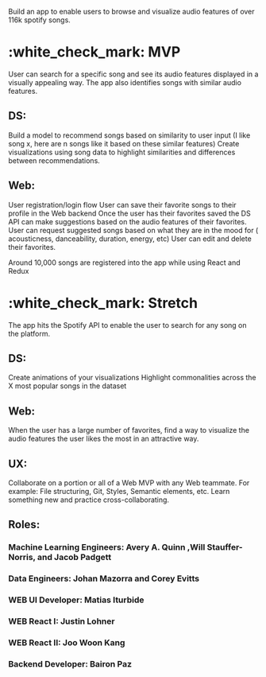 Build an app to enable users to browse and visualize audio features of over 116k spotify songs.

<h1>:white_check_mark: MVP</h1>
<p>User can search for a specific song and see its audio features displayed in a visually appealing way. The app also identifies songs with similar audio features.</p>
<h2>DS:</h2>
<p>Build a model to recommend songs based on similarity to user input (I like song x, here are n songs like it based on these similar features)
Create visualizations using song data to highlight similarities and differences between recommendations.</p>
<h2>Web:</h2>
<p>User registration/login flow
User can save their favorite songs to their profile in the Web backend
Once the user has their favorites saved the DS API can make suggestions based on the audio features of their favorites.
User can request suggested songs based on what they are in the mood for ( acousticness, danceability, duration, energy, etc)
User can edit and delete their favorites.</p>
<p>Around 10,000 songs are registered into the app while using React and Redux</p>
<h1>:white_check_mark: Stretch</h1>
<p>The app hits the Spotify API to enable the user to search for any song on the platform.</p>
<h2>DS:</h2>
<p>Create animations of your visualizations
Highlight commonalities across the X most popular songs in the dataset</p>
<h2>Web:</h2>
<p>When the user has a large number of favorites, find a way to visualize the audio features the user likes the most in an attractive way.</p>

<h2>UX:</h2>
<p>Collaborate on a portion or all of a Web MVP with any Web teammate. For example: File structuring, Git, Styles, Semantic elements, etc. Learn something new and practice cross-collaborating.</p>

<h2>Roles:</h2>
<h3>Machine Learning Engineers: Avery A. Quinn ,Will Stauffer-Norris, and Jacob Padgett</h3>
<h3>Data Engineers: Johan Mazorra and Corey Evitts </h3>
<h3>WEB UI Developer: Matias Iturbide </h3>
<h3>WEB React I: Justin Lohner</h3>
<h3>WEB React II: Joo Woon Kang</h3>
<h3>Backend Developer: Bairon Paz </h3>


